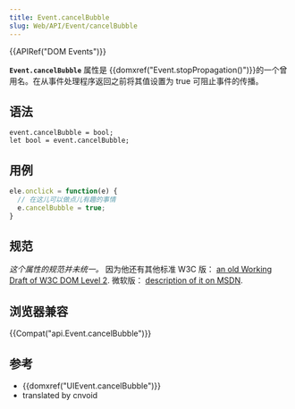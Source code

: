 ```yaml
---
title: Event.cancelBubble
slug: Web/API/Event/cancelBubble
---
```


{{APIRef("DOM Events")}}

**`Event.cancelBubble`** 属性是 {{domxref("Event.stopPropagation()")}}的一个曾用名。在从事件处理程序返回之前将其值设置为 true 可阻止事件的传播。

## 语法

```
event.cancelBubble = bool;
let bool = event.cancelBubble;
```

## 用例

```js
ele.onclick = function(e) {
  // 在这儿可以做点儿有趣的事情
  e.cancelBubble = true;
}
```

## 规范

_这个属性的规范并未统一。_ 因为他还有其他标准 W3C 版： [an old Working Draft of W3C DOM Level 2](http://www.w3.org/TR/1999/WD-DOM-Level-2-19990304/events.html#attribute-cancelBubble). 微软版： [description of it on MSDN](<https://msdn.microsoft.com/en-us/library/ms533545(v=vs.85).aspx>).

## 浏览器兼容

{{Compat("api.Event.cancelBubble")}}

## 参考

- {{domxref("UIEvent.cancelBubble")}}
- translated by cnvoid
